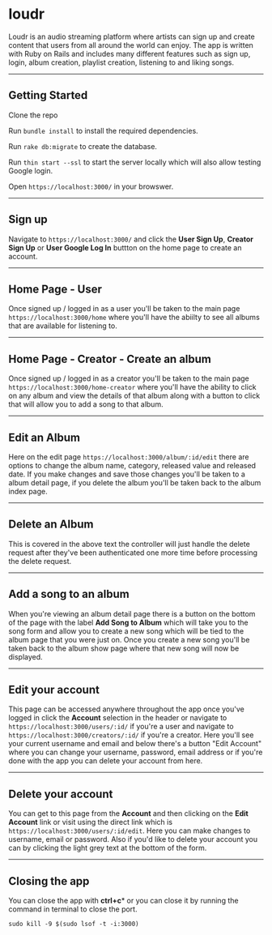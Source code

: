 # loudr

Loudr is an audio streaming platform where artists can sign up and create content that users from all around the world can enjoy. The app is written with Ruby on Rails and includes many different features such as sign up, login, album creation, playlist creation, listening to and liking songs.

----

## Getting Started

Clone the repo

Run ```bundle install``` to install the required dependencies.

Run ```rake db:migrate``` to create the database.

Run ```thin start --ssl``` to start the server locally which will also allow testing Google login.

Open ```https://localhost:3000/``` in your browswer.


-----

## Sign up

Navigate to ```https://localhost:3000/``` and click the **User Sign Up**, **Creator Sign Up** or **User Google Log In** buttton on the home page to create an account.


-----
## Home Page - User
Once signed up / logged in as a user you'll be taken to the main page ```https://localhost:3000/home``` where you'll have the abiilty to see all albums that are available for listening to.

-----
## Home Page - Creator - Create an album

Once signed up / logged in as a creator you'll be taken to the main page ```https://localhost:3000/home-creator``` where you'll have the ability to click on any album and view the details of that album along with a button to click that will allow you to add a song to that album.

-----
## Edit an Album 
Here on the edit page ```https://localhost:3000/album/:id/edit``` there are options to change the album name, category, released value and released date. If you make changes and save those changes you'll be taken to a album detail page, if you delete the album you'll be taken back to the album index page.

-----
## Delete an Album
This is covered in the above text the controller will just handle the delete request after they've been authenticated one more time before processing the delete request.

---
## Add a song to an album
When you're viewing an album detail page there is a button on the bottom of the page with the label **Add Song to Album** which will take you to the song form and allow you to create a new song which will be tied to the album page that you were just on. Once you create a new song you'll be taken back to the album show page where that new song will now be displayed.


-----
## Edit your account
This page can be accessed anywhere throughout the app once you've logged in click the **Account** selection in the header or navigate to ```https://localhost:3000/users/:id/``` if you're a user and navigate to ```https://localhost:3000/creators/:id/``` if you're a creator. Here you'll see your current username and email and below there's a button "Edit Account" where you can change your username, password, email address or if you're done with the app you can delete your account from here.

-----
## Delete your account
You can get to this page from the **Account** and then clicking on the **Edit Account** link or visit using the direct link which is ```https://localhost:3000/users/:id/edit```. Here you can make changes to username, email or password. Also if you'd like to delete your account you can by clicking the light grey text at the bottom of the form.

---
## Closing the app
You can close the app with **ctrl+c*** or you can close it by running the command in terminal to close the port.

```sudo kill -9 $(sudo lsof -t -i:3000)```